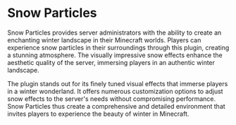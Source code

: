 # Snow Particles

Snow Particles provides server administrators with the ability to create an enchanting winter landscape in their Minecraft worlds.
Players can experience snow particles in their surroundings through this plugin, creating a stunning atmosphere.
The visually impressive snow effects enhance the aesthetic quality of the server, immersing players in an authentic winter landscape.

The plugin stands out for its finely tuned visual effects that immerse players in a winter wonderland.
It offers numerous customization options to adjust snow effects to the server's needs without compromising performance.
Snow Particles thus create a comprehensive and detailed environment that invites players to experience the beauty of winter in Minecraft.
